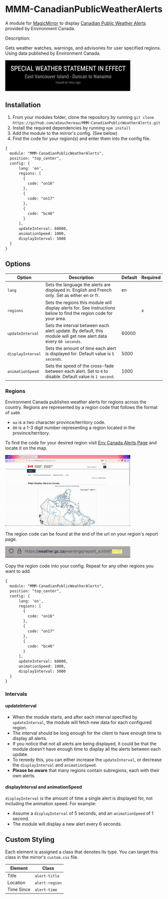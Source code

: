 # MMM-CanadianPublicWeatherAlerts

A module for [MagicMirror](https://github.com/MichMich/MagicMirror) to display [Canadian Public Weather Alerts](https://weather.gc.ca/warnings/index_e.html) provided by Environment Canada.

Description:

Gets weather watches, warnings, and advisories for user specified regions. Using data published by Environment Canada.

<img src="./img/AlertExample.gif" width="400">

## Installation

1. From your modules folder, clone the repository by running `git clone https://github.com/aSouchereau/MMM-CanadianPublicWeatherAlerts.git`
2. Install the required dependencies by running `npm install`
3. Add the module to the mirror's config. (See below)
4. Find the code for your region(s) and enter them into the config file.

```
{
  module: "MMM-CanadianPublicWeatherAlerts",
  position: "top_center",
  config: {
      lang: 'en',
      regions: [
        {
          code: "on16"
        },
        {
          code: "on17"
        },
        {
          code: "bc46"
        }
      ],
      updateInterval: 60000,
      animationSpeed: 1000,
      displayInterval: 5000
  }
}
```

## Options
| **Option**        | **Description**                                                                                                     | **Default** | **Required** |
|-------------------|---------------------------------------------------------------------------------------------------------------------|-------------|--------------|
| `lang`            | Sets the language the alerts are displayed in. English and French only. Set as either en or fr.                     | en          |              |
| `regions`         | Sets the regions this module will display alerts for. See instructions below to find the region code for your area. |             | x            |
| `updateInterval`  | Sets the interval between each alert update. By default, this module will get new alert data every `60 seconds`.    | 60000       |              |
| `displayInterval` | Sets the amount of time each alert is displayed for. Default value is `5 seconds`.                                  | 5000        |              |
| `animationSpeed`  | Sets the speed of the cross-fade between each alert. Set to `0` to disable. Default value is `1 second`.            | 1000        |              |

### Regions
Environment Canada publishes weather alerts for regions across the country. Regions are represented by a region code that follows the format of `aa00`.
- `aa` is a two character province/territory code.
- `00` is a 1-3 digit number representing a region located in the province/territory.

To find the code for your desired region visit [Env Canada Alerts Page](https://weather.gc.ca/warnings/index_e.html) and locate it on the map.

<img src="img/MapNavigationExaple.gif" width="400">

The region code can be found at the end of the url on your region's report page.

<img src="img/UrlExample.png" width="400">

Copy the region code into your config. Repeat for any other regions you want to add.

```
{
  module: "MMM-CanadianPublicWeatherAlerts",
  position: "top_center",
  config: {
      lang: 'en',
      regions: [
        {
          code: "on16"
        },
        {
          code: "on17"
        },
        {
          code: "bc46"
        }
      ],
      updateInterval: 60000,
      animationSpeed: 1000,
      displayInterval: 5000
  }
}
```


### Intervals

#### updateInterval
- When the module starts, and after each interval specified by `updateInterval`, the module will fetch new data for each configured region. 
- The interval should be long enough for the client to have enough time to display all alerts.
- If you notice that not all alerts are being displayed, it could be that the module doesn't have enough time to display all the alerts between each update. 
- To remedy this, you can either increase the `updateInterval`, or decrease the `displayInterval` and `animationSpeed`.
- **Please be aware** that many regions contain subregions, each with their own alerts.

#### displayInterval and animationSpeed
`displayInterval` is the amount of time a single alert is displayed for, not including the animation speed. For example: 
- Assume a `displayInterval` of 5 seconds, and an `animationSpeed` of 1 second.
- The module will display a new alert every 6 seconds.


## Custom Styling

Each element is assigned a class that denotes its type. You can target this class in the mirror's `custom.css` file.

| **Element** | **Class**      |
|-------------|----------------|
| Title       | `alert-title`  |
| Location    | `alert-region` |
| Time Since  | `alert-time`   |

